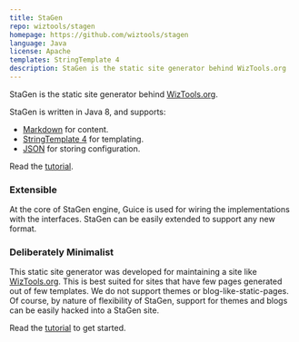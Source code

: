```yaml
---
title: StaGen
repo: wiztools/stagen
homepage: https://github.com/wiztools/stagen
language: Java
license: Apache
templates: StringTemplate 4
description: StaGen is the static site generator behind WizTools.org
---
```


StaGen is the static site generator behind [WizTools.org](http://www.wiztools.org/).

StaGen is written in Java 8, and supports:

* [Markdown](https://daringfireball.net/projects/markdown/) for content.
* [StringTemplate 4](http://www.stringtemplate.org/) for templating.
* [JSON](http://www.json.org/) for storing configuration.

Read the [tutorial](https://github.com/wiztools/stagen/wiki/Tutorial).

### Extensible

At the core of StaGen engine, Guice is used for wiring the implementations with the interfaces. StaGen can be easily extended to support any new format.

### Deliberately Minimalist

This static site generator was developed for maintaining a site like [WizTools.org](http://www.wiztools.org/). This is best suited for sites that have few pages generated out of few templates. We do not support themes or blog-like-static-pages. Of course, by nature of flexibility of StaGen, support for themes and blogs can be easily hacked into a StaGen site.

Read the [tutorial](https://github.com/wiztools/stagen/wiki/Tutorial) to get started.
